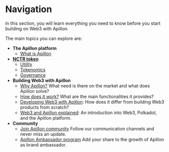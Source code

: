# Navigation

In this section, you will learn everything you need to know before you start building on Web3 with Apillon.

The main topics you can explore are:

* **The Apillon platform**
  *  [What is Apillon](/about/2-what-is-apillon.html)
*  **[NCTR token](/about/3-nctr-token.html)**
    *  [Utility](/about/3-nctr-token.html#utility)
    *  [Tokenomics](/about/3-nctr-token.html#tokenomics)
    *  [Governance](/about/3-nctr-token.html#governance)
*  **Building Web3 with Apillon**
    *  [Why Apillon?](/about/4-why-apillon.html) What need is there on the market and what does Apillon solve?
    *  [How does it work?](/about/5-how-does-apillon-work.html) What are the main functionalities it provides?
    *  [Developing Web3 with Apillon](/about/6-developing-web3-with-apillon.html): How does it differ from building Web3 products from scratch?
    *  [Web3 and Apillon explained](about/7-web3-up-close.html): An introduction into Web3, Polkadot, and the Apillon platform.
* **Community**
    *  [Join Apillon community](/about/8-community.html#join-apillon-community) Follow our communication channels and never miss an update.
    *  [Apillon Ambassador program](/about/8-community.html#apillon-ambassador-program) Add your share to the growth of Apillon as brand ambassador.
